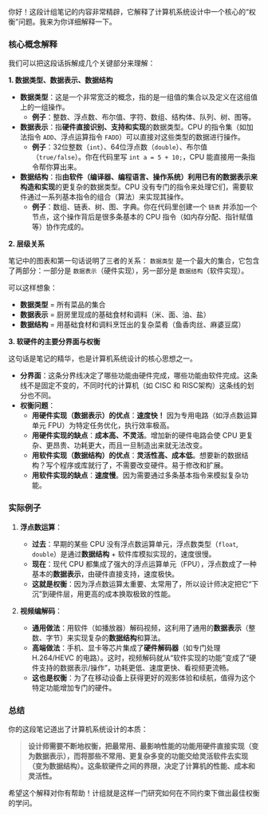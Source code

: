 你好！这段计组笔记的内容非常精辟，它解释了计算机系统设计中一个核心的“权衡”问题。我来为你详细解释一下。

### 核心概念解释

我们可以把这段话拆解成几个关键部分来理解：

**1. 数据类型、数据表示、数据结构**

*   **数据类型**：这是一个非常宽泛的概念，指的是一组值的集合以及定义在这组值上的一组操作。
    *   **例子**：整数、浮点数、布尔值、字符、数组、结构体、队列、树、图等。
*   **数据表示**：指**硬件直接识别、支持和实现**的数据类型。CPU 的指令集（如加法指令 `ADD`、浮点运算指令 `FADD`）可以直接对这些类型的数据进行操作。
    *   **例子**：32位整数（`int`）、64位浮点数（`double`）、布尔值（`true/false`）。你在代码里写 `int a = 5 + 10;`，CPU 能直接用一条指令帮你算出来。
*   **数据结构**：指**由软件（编译器、编程语言、操作系统）利用已有的数据表示来构造和实现**的更复杂的数据类型。CPU 没有专门的指令来处理它们，需要软件通过一系列基本指令的组合（算法）来实现其操作。
    *   **例子**：数组、链表、树、图、字典。你在代码里创建一个 `链表` 并添加一个节点，这个操作背后是很多条基本的 CPU 指令（如内存分配、指针赋值等）协作完成的。

**2. 层级关系**

笔记中的图表和第一句话说明了三者的关系：
`数据类型` 是一个最大的集合，它包含了两部分：一部分是 `数据表示`（硬件实现），另一部分是 `数据结构`（软件实现）。

可以这样想象：
*   **数据类型** = 所有菜品的集合
*   **数据表示** = 厨房里现成的基础食材和调料（米、面、油、盐）
*   **数据结构** = 用基础食材和调料烹饪出的复杂菜肴（鱼香肉丝、麻婆豆腐）

**3. 软硬件的主要分界面与权衡**

这句话是笔记的精华，也是计算机系统设计的核心思想之一。

*   **分界面**：这条分界线决定了哪些功能由硬件完成，哪些功能由软件完成。这条线不是固定不变的，不同时代的计算机（如 CISC 和 RISC架构）这条线的划分也不同。
*   **权衡问题**：
    *   **用硬件实现（数据表示）的优点**：**速度快！** 因为专用电路（如浮点数运算单元 FPU）为特定任务优化，执行效率极高。
    *   **用硬件实现的缺点**：**成本高、不灵活**。增加新的硬件电路会使 CPU 更复杂、更昂贵、功耗更大，而且一旦制造出来就无法改变。
    *   **用软件实现（数据结构）的优点**：**灵活性高、成本低**。想要新的数据结构？写个程序或库就行了，不需要改变硬件。易于修改和扩展。
    *   **用软件实现的缺点**：**速度慢**。因为需要通过多条基本指令来模拟复杂功能。

### 实际例子

1.  **浮点数运算**：
    *   **过去**：早期的某些 CPU 没有浮点数运算单元，浮点数类型（`float`, `double`）是通过**数据结构** + 软件库模拟实现的，速度很慢。
    *   **现在**：现代 CPU 都集成了强大的浮点运算单元（FPU），浮点数成了一种基本的**数据表示**，由硬件直接支持，速度极快。
    *   **这就是权衡**：因为浮点数运算太重要、太常用了，所以设计师决定把它“下沉”到硬件层，用更高的成本换取极致的性能。

2.  **视频编解码**：
    *   **通用做法**：用软件（如播放器）解码视频，这利用了通用的**数据表示**（整数、字节）来实现复杂的**数据结构**和算法。
    *   **高端做法**：手机、显卡等芯片集成了**硬件解码器**（如专门处理 H.264/HEVC 的电路）。这时，视频解码就从“软件实现的功能”变成了“硬件支持的数据表示/操作”，功耗更低、速度更快、看视频更流畅。
    *   **这也是权衡**：为了在移动设备上获得更好的观影体验和续航，值得为这个特定功能增加专门的硬件。

### 总结

你的这段笔记道出了计算机系统设计的本质：

> **设计师需要不断地权衡，把最常用、最影响性能的功能用硬件直接实现（变为数据表示），而将那些不常用、更复杂多变的功能交给灵活软件去实现（变为数据结构）。这条软硬件之间的界限，决定了计算机的性能、成本和灵活性。**

希望这个解释对你有帮助！计组就是这样一门研究如何在不同约束下做出最佳权衡的学问。